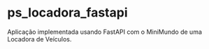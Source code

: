 # ps_locadora_fastapi
Aplicação implementada usando FastAPI com o MiniMundo de uma Locadora de Veículos.
